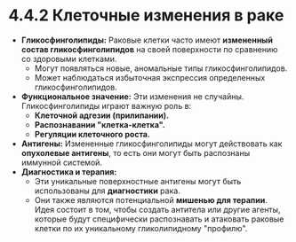 # 4.4.2 Клеточные изменения в раке

*   **Гликосфинголипиды:** Раковые клетки часто имеют **измененный состав гликосфинголипидов** на своей поверхности по сравнению со здоровыми клетками.
    *   Могут появляться новые, аномальные типы гликосфинголипидов.
    *   Может наблюдаться избыточная экспрессия определенных гликосфинголипидов.
*   **Функциональное значение:** Эти изменения не случайны. Гликосфинголипиды играют важную роль в:
    *   **Клеточной адгезии (прилипании).**
    *   **Распознавании "клетка-клетка".**
    *   **Регуляции клеточного роста.**
*   **Антигены:** Измененные гликосфинголипиды могут действовать как **опухолевые антигены**, то есть они могут быть распознаны иммунной системой.
*   **Диагностика и терапия:**
    *   Эти уникальные поверхностные антигены могут быть использованы для **диагностики** рака.
    *   Они также являются потенциальной **мишенью для терапии**. Идея состоит в том, чтобы создать антитела или другие агенты, которые будут специфически распознавать и атаковать раковые клетки по их уникальному гликолипидному "профилю".
